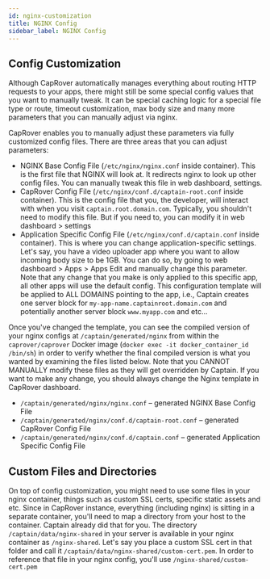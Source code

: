 ```yaml
---
id: nginx-customization
title: NGINX Config
sidebar_label: NGINX Config
---
```


## Config Customization

Although CapRover automatically manages everything about routing HTTP requests to your apps, there might still be some special config values that you want to manually tweak. It can be special caching logic for a special file type or route, timeout customization, max body size and many more parameters that you can manually adjust via nginx.

CapRover enables you to manually adjust these parameters via fully customized config files. There are three areas that you can adjust parameters:

- NGINX Base Config File (`/etc/nginx/nginx.conf` inside container). This is the first file that NGINX will look at. It redirects nginx to look up other config files. You can manually tweak this file in web dashboard, settings.
- CapRover Config File (`/etc/nginx/conf.d/captain-root.conf` inside container). This is the config file that you, the developer, will interact with when you visit `captain.root.domain.com`. Typically, you shouldn't need to modify this file. But if you need to, you can modify it in web dashboard > settings
- Application Specific Config File (`/etc/nginx/conf.d/captain.conf` inside container). This is where you can change application-specific settings. Let's say, you have a video uploader app where you want to allow incoming body size to be 1GB. You can do so, by going to web dashboard > Apps > Apps Edit and manually change this parameter. Note that any change that you make is only applied to this specific app, all other apps will use the default config. This configuration template will be applied to ALL DOMAINS pointing to the app, i.e., Captain creates one server block for `my-app-name.captainroot.domain.com` and potentially another server block `www.myapp.com` and etc...

Once you've changed the template, you can see the compiled version of your nginx configs at `/captain/generated/nginx` from within the `caprover/caprover` Docker image (`docker exec -it docker_container_id /bin/sh`) in order to verify whether the final compiled version is what you wanted by examining the files listed below. Note that you CANNOT MANUALLY modify these files as they will get overridden by Captain. If you want to make any change, you should always change the Nginx template in CapRover dashboard.

- `/captain/generated/nginx/nginx.conf` – generated NGINX Base Config File
- `/captain/generated/nginx/conf.d/captain-root.conf` – generated CapRover Config File
- `/captain/generated/nginx/conf.d/captain.conf` – generated Application Specific Config File

## Custom Files and Directories

On top of config customization, you might need to use some files in your nginx container, things such as custom SSL certs, specific static assets and etc. Since in CapRover instance, everything (including nginx) is sitting in a separate container, you'll need to map a directory from your host to the container. Captain already did that for you. The directory `/captain/data/nginx-shared` in your server is available in your nginx container as `/nginx-shared`. Let's say you place a custom SSL cert in that folder and call it `/captain/data/nginx-shared/custom-cert.pem`. In order to reference that file in your nginx config, you'll use `/nginx-shared/custom-cert.pem`
